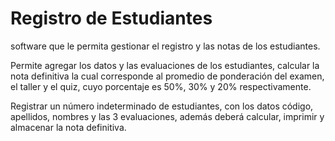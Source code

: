 # Registro de Estudiantes 


software que le permita gestionar el registro y las notas de los estudiantes.

Permite agregar los datos y las evaluaciones de los estudiantes, calcular la nota definitiva la cual corresponde al promedio de ponderación del examen, el taller y el quiz, cuyo porcentaje es 50%, 30% y 20% respectivamente.

Registrar un número indeterminado de estudiantes, con los datos código, apellidos, nombres y las 3 evaluaciones, además deberá calcular, imprimir y almacenar la nota definitiva.

